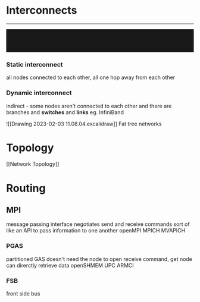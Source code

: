 
# Interconnects
---
<div style="padding: 1em; background:#181818">links all all Compute Nodes together
*eg. ethernet cable, InfiniBand switch*</div>

### Static interconnect
all nodes connected to each other, all one hop away from each other

### Dynamic interconnect
indirect - some nodes aren't connected to each other and there are branches and **switches** and **links**
eg. InfiniBand

![[Drawing 2023-02-03 11.08.04.excalidraw]]
Fat tree networks



# Topology
[[Network Topology]]


# Routing
## MPI
message passing interface
negotiates send and receive commands
sort of like an API to pass information to one another
	openMPI
	MPICH
	MVAPICH


### PGAS
partitioned GAS
doesn't need the node to open receive command, get node can direrctly retrieve data
	openSHMEM
	UPC
	ARMCI

### FSB
front side bus

